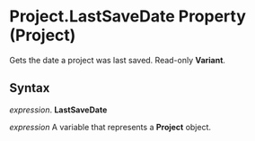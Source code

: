 
# Project.LastSaveDate Property (Project)

Gets the date a project was last saved. Read-only  **Variant**.


## Syntax

 _expression_. **LastSaveDate**

 _expression_ A variable that represents a **Project** object.

